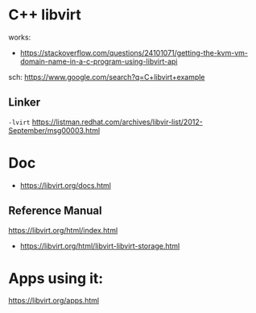 # C++ libvirt
works:
- https://stackoverflow.com/questions/24101071/getting-the-kvm-vm-domain-name-in-a-c-program-using-libvirt-api

sch:
https://www.google.com/search?q=C+libvirt+example

## Linker
`-lvirt`
https://listman.redhat.com/archives/libvir-list/2012-September/msg00003.html

# Doc
- https://libvirt.org/docs.html

## Reference Manual
https://libvirt.org/html/index.html

- https://libvirt.org/html/libvirt-libvirt-storage.html

# Apps using it:
https://libvirt.org/apps.html

